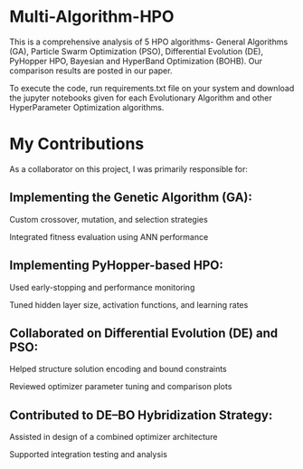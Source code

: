 # Multi-Algorithm-HPO
This is a comprehensive analysis of 5 HPO algorithms- General Algorithms (GA), Particle Swarm Optimization (PSO), Differential Evolution (DE), PyHopper HPO, Bayesian and HyperBand Optimization (BOHB). Our comparison results are posted in our paper.

To execute the code, run requirements.txt file on your system and download the jupyter notebooks given for each Evolutionary Algorithm and other HyperParameter Optimization algorithms.

#  My Contributions
As a collaborator on this project, I was primarily responsible for:

## Implementing the Genetic Algorithm (GA):

Custom crossover, mutation, and selection strategies

Integrated fitness evaluation using ANN performance

## Implementing PyHopper-based HPO:

Used early-stopping and performance monitoring

Tuned hidden layer size, activation functions, and learning rates

## Collaborated on Differential Evolution (DE) and PSO:

Helped structure solution encoding and bound constraints

Reviewed optimizer parameter tuning and comparison plots

## Contributed to DE–BO Hybridization Strategy:

Assisted in design of a combined optimizer architecture

Supported integration testing and analysis
